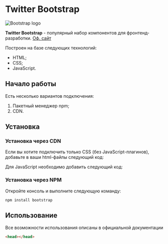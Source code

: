 # Twitter Bootstrap
![Bootstrap logo](https://getbootstrap.com/docs/5.3/assets/brand/bootstrap-logo-shadow.png)

**Twitter Bootstrap** - популярный набор компонентов для фронтенд-разработки. [Оф. сайт](https://getbootstrap.com) 

Построен на базе следующих технологий:
* HTML;
* CSS;
* JavaScript.

## Начало работы
Есть несколько вариантов подключения:
1. Пакетный менеджер npm;
1. CDN. 

## Установка

### Установка через CDN
Если вы хотите подключить только CSS (без JavaScript-плагинов),
добавьте в ваши html-файлы следующий код:

Для JavaScript необходимо добавить следующий код:

### Установка через NPM
Откройте консоль и выполните следующую команду: 

`npm install bootstrap`

## Использование
Все возможности использования описаны в официальной документации
```html
<head></head>
```